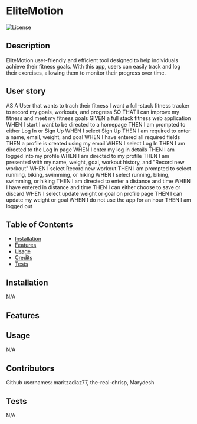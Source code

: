 # EliteMotion
![License](https://img.shields.io/badge/License-MIT-blue.svg)

## Description

EliteMotion user-friendly and efficient tool designed to help individuals achieve their fitness goals. With this app, users can easily track and log their exercises, allowing them to monitor their progress over time.

## User story

AS A User that wants to trach their fitness
I want a full-stack fitness tracker to record my goals, workouts, and progress
SO THAT I can improve my fitness and meet my fitness goals
GIVEN a full stack fitness web application
WHEN I start I want to be directed to a homepage
THEN I am prompted to either Log In or Sign Up
WHEN I select Sign Up
THEN I am required to enter a name, email, weight, and goal
WHEN I have entered all required fields 
THEN a profile is created using my email
WHEN I select Log In
THEN I am directed to the Log In page
WHEN I enter my log in details
THEN I am logged into my profile
WHEN I am directed to my profile
THEN I am presented with my name, weight, goal, workout history, and "Record new workout"
WHEN I select Record new workout 
THEN I am prompted to select running, biking, swimming, or hiking
WHEN I select running, biking, swimming, or hiking
THEN I am directed to enter a distance and time
WHEN I have entered in distance and time
THEN I can either choose to save or discard
WHEN I select update weight or goal on profile page
THEN I can update my weight or goal
WHEN I do not use the app for an hour
THEN I am logged out 

## Table of Contents
* [Installation](#installation)
* [Features](#features)
* [Usage](#usage)
* [Credits](#contributors)
* [Tests](#tests)


## Installation
N/A

## Features
<!-- If your project has a lot of features, list them here. -->

## Usage

<!-- still need deployment link and screenshot -->
N/A

## Contributors
Github usernames: maritzadiaz77, the-real-chrisp, Marydesh
## Tests
N/A